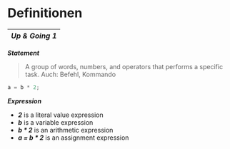 # Definitionen

| _**Up & Going 1**_ |
|---|

_**Statement**_
> A group of words, numbers, and operators that performs a specific task. Auch: Befehl, Kommando
```javascript
a = b * 2;
```

_**Expression**_
- _**2**_ is a literal value expression
- _**b**_ is a variable expression
- _**b * 2**_ is an arithmetic expression
- _**a = b * 2**_ is an assignment expression
